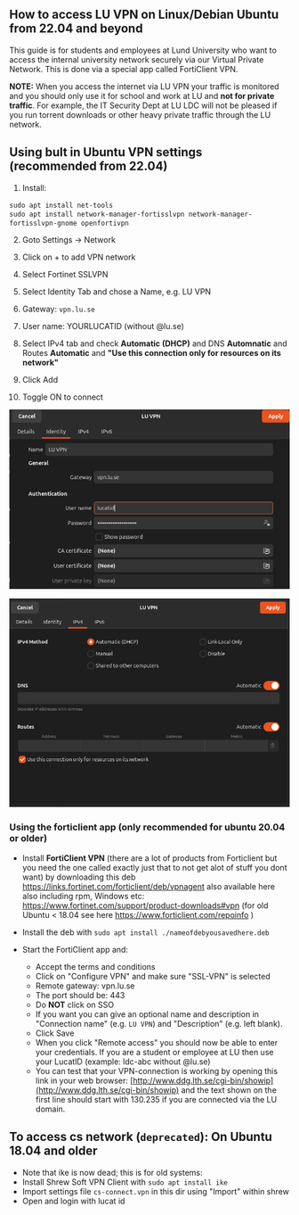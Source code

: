 ## How to access LU VPN on Linux/Debian Ubuntu from 22.04 and beyond

This guide is for students and employees at Lund University who want to access the internal university network securely via our Virtual Private Network. This is done via a special app called FortiClient VPN.

**NOTE:** When you access the internet via LU VPN your traffic is monitored and you should only use it for school and work at LU and **not for private traffic**. For example, the IT Security Dept at LU LDC will not be pleased if you run torrent downloads or other heavy private traffic through the LU network.

## Using bult in Ubuntu VPN settings (recommended from 22.04)

1. Install:
```
sudo apt install net-tools
sudo apt install network-manager-fortisslvpn network-manager-fortisslvpn-gnome openfortivpn
```

2. Goto Settings -> Network 

3. Click on + to add VPN network
4. Select Fortinet SSLVPN
5. Select Identity Tab and chose a Name, e.g. LU VPN
6. Gateway: `vpn.lu.se`
7. User name: YOURLUCATID  (without @lu.se)
8. Select IPv4 tab and check **Automatic (DHCP)** and DNS **Automnatic** and Routes **Automatic** and **"Use this connection only for resources on its network"**
9. Click Add
10. Toggle ON to connect

![vpn-identity](network-vpn-lu.png)

![vpn-ipv4](network-vpn-lu-ipv4.png)


### Using the forticlient app (only recommended for ubuntu 20.04 or older)
* Install **FortiClient VPN** (there are a lot of products from Forticlient but you need the one called exactly just that to not get alot of stuff you dont want) by downloading this deb  https://links.fortinet.com/forticlient/deb/vpnagent also available here also including rpm, Windows etc: https://www.fortinet.com/support/product-downloads#vpn 
(for old Ubuntu < 18.04 see here https://www.forticlient.com/repoinfo  )

* Install the deb with `sudo apt install ./nameofdebyousavedhere.deb`

* Start the FortiClient app and:
  * Accept the terms and conditions
  * Click on "Configure VPN" and make sure "SSL-VPN" is selected 
  * Remote gateway: vpn.lu.se
  * The port should be: 443
  * Do **NOT** click on SSO
  * If you want you can give an optional name and description in "Connection name" (e.g. `LU VPN`) and "Description" (e.g. left blank).
  * Click Save
  * When you click "Remote access" you should now be able to enter your credentials. If you are a student or employee at LU then use your LucatID (example: ldc-abc without @lu.se)
  * You can test that your VPN-connection is working by opening this link in your web browser: [http://www.ddg.lth.se/cgi-bin/showip](http://www.ddg.lth.se/cgi-bin/showip) and the text shown on the first line should start with 130.235 if you are connected via the LU domain.
  

## To access cs network (`deprecated`): On Ubuntu 18.04 and older
* Note that ike is now dead; this is for old systems:
* Install Shrew Soft VPN Client with `sudo apt install ike`
* Import settings file `cs-connect.vpn` in this dir using "Import" within shrew
* Open and login with lucat id
